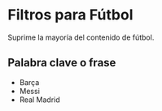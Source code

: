 # Filtros para Fútbol
Suprime la mayoría del contenido de fútbol.

## Palabra clave o frase
- Barça
- Messi
- Real Madrid
